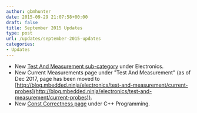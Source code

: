```yaml
---
author: gbmhunter
date: 2015-09-29 21:07:58+00:00
draft: false
title: September 2015 Updates
type: post
url: /updates/september-2015-updates
categories:
- Updates
---
```


* New [Test And Measurement sub-category](http://blog.mbedded.ninja/electronics/test-and-measurement) under Electronics.
* New Current Measurements page under "Test And Measurement" (as of Dec 2017, page has been moved to [http://blog.mbedded.ninja/electronics/test-and-measurement/current-probes](http://blog.mbedded.ninja/electronics/test-and-measurement/current-probes)).
* New [Const Correctness page](http://blog.mbedded.ninja/programming/languages/c-plus-plus/const-correctness) under C++ Programming.
